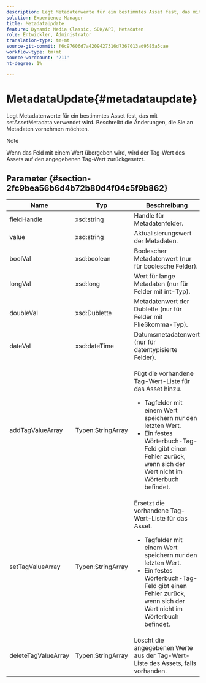 ```yaml
---
description: Legt Metadatenwerte für ein bestimmtes Asset fest, das mit setAssetMetadata verwendet wird. Beschreibt die Änderungen, die Sie an Metadaten vornehmen möchten.
solution: Experience Manager
title: MetadataUpdate
feature: Dynamic Media Classic, SDK/API, Metadaten
role: Entwickler, Administrator
translation-type: tm+mt
source-git-commit: f6c97606d7a4209427316d7367013ad9585a5cae
workflow-type: tm+mt
source-wordcount: '211'
ht-degree: 1%

---
```



# MetadataUpdate{#metadataupdate}

Legt Metadatenwerte für ein bestimmtes Asset fest, das mit setAssetMetadata verwendet wird. Beschreibt die Änderungen, die Sie an Metadaten vornehmen möchten.

>[!NOTE]
>
>Wenn das Feld mit einem Wert übergeben wird, wird der Tag-Wert des Assets auf den angegebenen Tag-Wert zurückgesetzt.

## Parameter {#section-2fc9bea56b6d4b72b80d4f04c5f9b862}

<table id="table_04100BB8ABD84EF68B0A7CE3AD946414"> 
 <thead> 
  <tr> 
   <th colname="col1" class="entry"> Name </th> 
   <th colname="col2" class="entry"> Typ </th> 
   <th colname="col3" class="entry"> Beschreibung </th> 
  </tr> 
 </thead>
 <tbody> 
  <tr> 
   <td colname="col1"> <span class="codeph"> <span class="varname"> fieldHandle</span> </span> </td> 
   <td colname="col2"> <span class="codeph"> xsd:string</span> </td> 
   <td colname="col3"> Handle für Metadatenfelder. </td> 
  </tr> 
  <tr> 
   <td colname="col1"> <span class="codeph"> <span class="varname"> value</span> </span> </td> 
   <td colname="col2"> <span class="codeph"> xsd:string</span> </td> 
   <td colname="col3"> Aktualisierungswert der Metadaten. </td> 
  </tr> 
  <tr> 
   <td colname="col1"> <span class="codeph"> <span class="varname"> boolVal</span> </span> </td> 
   <td colname="col2"> <span class="codeph"> xsd:boolean</span> </td> 
   <td colname="col3"> Boolescher Metadatenwert (nur für boolesche Felder). </td> 
  </tr> 
  <tr> 
   <td colname="col1"> <span class="codeph"> <span class="varname"> longVal</span> </span> </td> 
   <td colname="col2"> <span class="codeph"> xsd:long</span> </td> 
   <td colname="col3"> Wert für lange Metadaten (nur für Felder mit int-Typ). </td> 
  </tr> 
  <tr> 
   <td colname="col1"> <span class="codeph"> <span class="varname"> doubleVal</span> </span> </td> 
   <td colname="col2"> <span class="codeph"> xsd:Dublette</span> </td> 
   <td colname="col3"> Metadatenwert der Dublette (nur für Felder mit Fließkomma-Typ). </td> 
  </tr> 
  <tr> 
   <td colname="col1"> <span class="codeph"> <span class="varname"> dateVal</span> </span> </td> 
   <td colname="col2"> <span class="codeph"> xsd:dateTime</span> </td> 
   <td colname="col3"> Datumsmetadatenwert (nur für datentypisierte Felder). </td> 
  </tr> 
  <tr> 
   <td colname="col1"> <span class="codeph"> <span class="varname"> addTagValueArray</span> </span> </td> 
   <td colname="col2"> <span class="codeph"> Typen:StringArray</span> </td> 
   <td colname="col3"> <p>Fügt die vorhandene Tag-Wert-Liste für das Asset hinzu. 
     <ul id="ul_08DE6C490B614560A6118E7AC59720E3"> 
      <li id="li_358A3BDC0EC94CCF8178CD789F09F804">Tagfelder mit einem Wert speichern nur den letzten Wert. </li> 
      <li id="li_3F47D3A3C63A4752BF9A45F7B00A6E70">Ein festes Wörterbuch-Tag-Feld gibt einen Fehler zurück, wenn sich der Wert nicht im Wörterbuch befindet. </li> 
     </ul> </p> </td> 
  </tr> 
  <tr> 
   <td colname="col1"> <span class="codeph"> <span class="varname"> setTagValueArray</span> </span> </td> 
   <td colname="col2"> <span class="codeph"> Typen:StringArray</span> </td> 
   <td colname="col3">Ersetzt die vorhandene Tag-Wert-Liste für das Asset. 
    <ul id="ul_941C915C69E84CF2AC5938378837EB92"> 
     <li id="li_6E85019335034B2EB1302696AE690ED5">Tagfelder mit einem Wert speichern nur den letzten Wert. </li> 
     <li id="li_0DC56717EBB642D29FB7A3D043CEDED1">Ein festes Wörterbuch-Tag-Feld gibt einen Fehler zurück, wenn sich der Wert nicht im Wörterbuch befindet. </li> 
    </ul> </td> 
  </tr> 
  <tr> 
   <td colname="col1"> <span class="codeph"> <span class="varname"> deleteTagValueArray</span> </span> </td> 
   <td colname="col2"> <span class="codeph"> Typen:StringArray</span> </td> 
   <td colname="col3"> Löscht die angegebenen Werte aus der Tag-Wert-Liste des Assets, falls vorhanden. </td> 
  </tr> 
 </tbody> 
</table>

